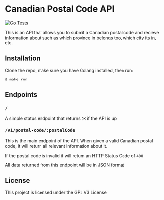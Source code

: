 # Canadian Postal Code API

[![Go Tests](https://github.com/grqphical/postal-code-lookup/actions/workflows/go.yml/badge.svg)](https://github.com/grqphical/postal-code-lookup/actions/workflows/go.yml)

This is an API that allows you to submit a Canadian postal code and recieve information about such as which province in belongs too, which city its in, etc.

## Installation

Clone the repo, make sure you have Golang installed, then run:

```bash
$ make run
```

## Endpoints

### `/`

A simple status endpoint that returns `OK` if the API is up

### `/v1/postal-code/:postalCode`

This is the main endpoint of the API. When given a valid Canadian postal code, it will return all relevant information about it.

If the postal code is invalid it will return an HTTP Status Code of `400`

All data returned from this endpoint will be in JSON format

## License

This project is licensed under the GPL V3 License
